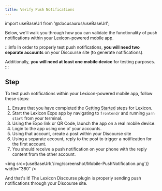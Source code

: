```yaml
---
title: Verify Push Notifications
---
```


import useBaseUrl from '@docusaurus/useBaseUrl';

<head>
    <link rel="preload" as="image" href={useBaseUrl('/img/screenshot/Mobile-PushNotification.png')}/>
</head>

Below, we'll walk you through how you can validate the functionality of push notifications within your Lexicon-powered mobile app.

:::info
In order to properly test push notifications, **you will need two separate accounts** on your Discourse site (to generate notifications).

Additionally, **you will need at least one mobile device** for testing purposes.
:::

## Step

To test push notifications within your Lexicon-powered mobile app, follow these steps:

1. Ensure that you have completed the [Getting Started](../../quick-start) steps for Lexicon.
1. Start the Lexicon Expo app by navigating to `frontend/` and running `yarn start` from your terminal.
1. Using the Expo link or QR Code, launch the app on a real mobile device.
1. Login to the app using one of your accounts.
1. Using that account, create a post within your Discourse site
1. Using a separate account, reply to the post to trigger a notification for the first account.
1. You should receive a push notification on your phone with the reply content from the other account.

<img src={useBaseUrl('/img/screenshot/Mobile-PushNotification.png')} width="360" />

And that's it! The Lexicon Discourse plugin is properly sending push notifications through your Discourse site.
